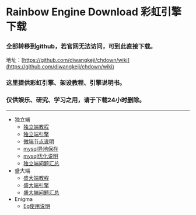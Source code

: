 # Rainbow Engine Download 彩虹引擎下载
### 全部转移到github，若官网无法访问，可到此直接下载。
 地址：[https://github.com/diwangkeji/chdown/wiki](https://github.com/diwangkeji/chdown/wiki)
### 这里提供彩虹引擎、架设教程、引擎说明书。
### 仅供娱乐、研究、学习之用，请于下载24小时删除。
---  
- 独立端
  * [独立端教程](https://github.com/diwangkeji/chdown/wiki/1)
  * [独立端引擎](https://github.com/diwangkeji/chdown/wiki/2)
  * [微端节点说明](https://github.com/diwangkeji/chdown/wiki/3)
  * [mysql异地保存](https://github.com/diwangkeji/chdown/wiki/4)
  * [mysql优化说明](https://github.com/diwangkeji/chdown/wiki/5)
  * [独立端问题汇总](https://github.com/diwangkeji/chdown/wiki/6)
- 盛大端
   * [盛大端教程](https://github.com/diwangkeji/chdown/wiki/7)
   * [盛大端引擎](https://github.com/diwangkeji/chdown/wiki/8)
   * [盛大端问题汇总](https://github.com/diwangkeji/chdown/wiki/9)
- Enigma
   * [Eg使用说明](https://github.com/diwangkeji/chdown/wiki/10)
